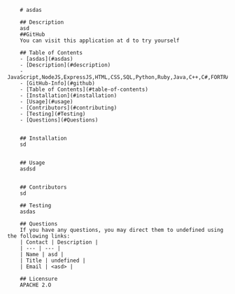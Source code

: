 
        # asdas
        
        ## Description
        asd
        ##GitHub
        You can visit this application at d to try yourself
            
        ## Table of Contents
        - [asdas](#asdas)
        - [Description](#description)
        - JavaScript,NodeJS,ExpressJS,HTML,CSS,SQL,Python,Ruby,Java,C++,C#,FORTRAN
        - [GitHub-Info](#github)
        - [Table of Contents](#table-of-contents)
        - [Installation](#installation)
        - [Usage](#usage)
        - [Contributors](#contributing)
        - [Testing](#Testing)
        - [Questions](#Questions)
        
        
        ## Installation
        sd
        
        
        ## Usage
        asdsd
        
        
        ## Contributors
        sd

        ## Testing
        asdas
        
        ## Questions
        If you have any questions, you may direct them to undefined using the following links:
        | Contact | Description |
        | --- | --- |
        | Name | asd |
        | Title | undefined |
        | Email | <asd> |

        ## Licensure
        APACHE 2.O  

        